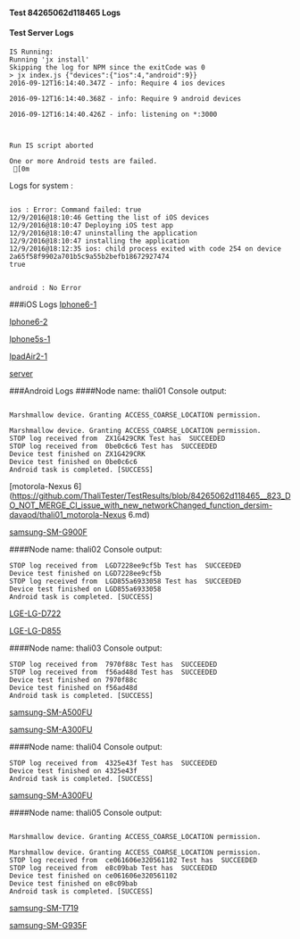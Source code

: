 #### Test 84265062d118465 Logs

#### Test Server Logs
```
IS Running:
Running 'jx install'
Skipping the log for NPM since the exitCode was 0
> jx index.js {"devices":{"ios":4,"android":9}}
2016-09-12T16:14:40.347Z - info: Require 4 ios devices

2016-09-12T16:14:40.368Z - info: Require 9 android devices

2016-09-12T16:14:40.426Z - info: listening on *:3000


 
Run IS script aborted
 
One or more Android tests are failed.
 [0m

```


Logs for system : 
```

ios : Error: Command failed: true
12/9/2016@18:10:46 Getting the list of iOS devices 
12/9/2016@18:10:47 Deploying iOS test app 
12/9/2016@18:10:47 uninstalling the application 
12/9/2016@18:10:47 installing the application 
12/9/2016@18:12:35 ios: child process exited with code 254 on device 2a65f58f9902a701b5c9a55b2befb18672927474 
true


android : No Error
```
###iOS Logs
[Iphone6-1](https://github.com/ThaliTester/TestResults/blob/84265062d118465__823_DO_NOT_MERGE_CI_issue_with_new_networkChanged_function_dersim-davaod/iOS_Iphone6-1.md)

[Iphone6-2](https://github.com/ThaliTester/TestResults/blob/84265062d118465__823_DO_NOT_MERGE_CI_issue_with_new_networkChanged_function_dersim-davaod/iOS_Iphone6-2.md)

[Iphone5s-1](https://github.com/ThaliTester/TestResults/blob/84265062d118465__823_DO_NOT_MERGE_CI_issue_with_new_networkChanged_function_dersim-davaod/iOS_Iphone5s-1.md)

[IpadAir2-1](https://github.com/ThaliTester/TestResults/blob/84265062d118465__823_DO_NOT_MERGE_CI_issue_with_new_networkChanged_function_dersim-davaod/iOS_IpadAir2-1.md)

[server](https://github.com/ThaliTester/TestResults/blob/84265062d118465__823_DO_NOT_MERGE_CI_issue_with_new_networkChanged_function_dersim-davaod/iOS_server.md)




###Android Logs
####Node name: thali01
Console output:
```

Marshmallow device. Granting ACCESS_COARSE_LOCATION permission.

Marshmallow device. Granting ACCESS_COARSE_LOCATION permission.
STOP log received from  ZX1G429CRK Test has  SUCCEEDED
STOP log received from  0be0c6c6 Test has  SUCCEEDED
Device test finished on ZX1G429CRK 
Device test finished on 0be0c6c6 
Android task is completed. [SUCCESS]
```
[motorola-Nexus 6](https://github.com/ThaliTester/TestResults/blob/84265062d118465__823_DO_NOT_MERGE_CI_issue_with_new_networkChanged_function_dersim-davaod/thali01_motorola-Nexus 6.md)

[samsung-SM-G900F](https://github.com/ThaliTester/TestResults/blob/84265062d118465__823_DO_NOT_MERGE_CI_issue_with_new_networkChanged_function_dersim-davaod/thali01_samsung-SM-G900F.md)

####Node name: thali02
Console output:
```
STOP log received from  LGD7228ee9cf5b Test has  SUCCEEDED
Device test finished on LGD7228ee9cf5b 
STOP log received from  LGD855a6933058 Test has  SUCCEEDED
Device test finished on LGD855a6933058 
Android task is completed. [SUCCESS]
```
[LGE-LG-D722](https://github.com/ThaliTester/TestResults/blob/84265062d118465__823_DO_NOT_MERGE_CI_issue_with_new_networkChanged_function_dersim-davaod/thali02_LGE-LG-D722.md)

[LGE-LG-D855](https://github.com/ThaliTester/TestResults/blob/84265062d118465__823_DO_NOT_MERGE_CI_issue_with_new_networkChanged_function_dersim-davaod/thali02_LGE-LG-D855.md)

####Node name: thali03
Console output:
```
STOP log received from  7970f88c Test has  SUCCEEDED
STOP log received from  f56ad48d Test has  SUCCEEDED
Device test finished on 7970f88c 
Device test finished on f56ad48d 
Android task is completed. [SUCCESS]
```
[samsung-SM-A500FU](https://github.com/ThaliTester/TestResults/blob/84265062d118465__823_DO_NOT_MERGE_CI_issue_with_new_networkChanged_function_dersim-davaod/thali03_samsung-SM-A500FU.md)

[samsung-SM-A300FU](https://github.com/ThaliTester/TestResults/blob/84265062d118465__823_DO_NOT_MERGE_CI_issue_with_new_networkChanged_function_dersim-davaod/thali03_samsung-SM-A300FU.md)

####Node name: thali04
Console output:
```
STOP log received from  4325e43f Test has  SUCCEEDED
Device test finished on 4325e43f 
Android task is completed. [SUCCESS]
```
[samsung-SM-A300FU](https://github.com/ThaliTester/TestResults/blob/84265062d118465__823_DO_NOT_MERGE_CI_issue_with_new_networkChanged_function_dersim-davaod/thali04_samsung-SM-A300FU.md)

####Node name: thali05
Console output:
```

Marshmallow device. Granting ACCESS_COARSE_LOCATION permission.

Marshmallow device. Granting ACCESS_COARSE_LOCATION permission.
STOP log received from  ce061606e320561102 Test has  SUCCEEDED
STOP log received from  e8c09bab Test has  SUCCEEDED
Device test finished on ce061606e320561102 
Device test finished on e8c09bab 
Android task is completed. [SUCCESS]
```
[samsung-SM-T719](https://github.com/ThaliTester/TestResults/blob/84265062d118465__823_DO_NOT_MERGE_CI_issue_with_new_networkChanged_function_dersim-davaod/thali05_samsung-SM-T719.md)

[samsung-SM-G935F](https://github.com/ThaliTester/TestResults/blob/84265062d118465__823_DO_NOT_MERGE_CI_issue_with_new_networkChanged_function_dersim-davaod/thali05_samsung-SM-G935F.md)


